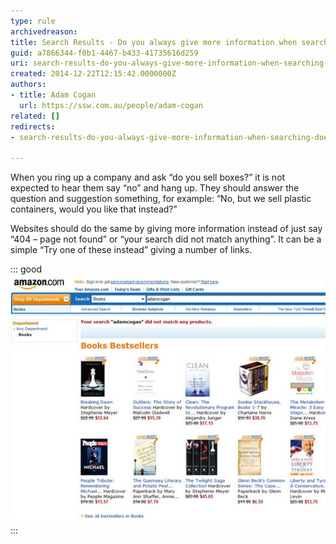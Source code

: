 ```yaml
---
type: rule
archivedreason: 
title: Search Results - Do you always give more information when searching doesn’t find anything?
guid: a7866344-f0b1-4467-b433-41735616d259
uri: search-results-do-you-always-give-more-information-when-searching-doesnt-find-anything
created: 2014-12-22T12:15:42.0000000Z
authors:
- title: Adam Cogan
  url: https://ssw.com.au/people/adam-cogan
related: []
redirects:
- search-results-do-you-always-give-more-information-when-searching-doesn’t-find-anything

---
```


When you ring up a company and ask “do you sell boxes?” it is not expected to hear them say “no” and hang up. They should answer the question and suggestion something, for example: “No, but we sell plastic containers, would you like that instead?”

Websites should do the same by giving more information instead of just say “404 – page not found” or “your search did not match anything”. It can be a simple “Try one of these instead” giving a number of links.


<!--endintro-->


::: good  
![Figure: Good example - If you don’t match anything on Amazon, it gives you some other choices to click on](/rules/search-results-do-you-always-give-more-information-when-searching-doesnt-find-anything/amazon-search.jpg)  
:::

